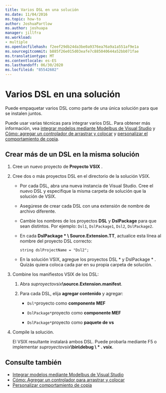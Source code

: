 ```yaml
---
title: Varios DSL en una solución
ms.date: 11/04/2016
ms.topic: how-to
author: JoshuaPartlow
ms.author: joshuapa
manager: jillfra
ms.workload:
- multiple
ms.openlocfilehash: f2eef29db24da3be0a9376ea76a9a1a551af9e1a
ms.sourcegitcommit: b885f26e015d03eafe7c885040644a52bb071fae
ms.translationtype: MT
ms.contentlocale: es-ES
ms.lasthandoff: 06/30/2020
ms.locfileid: "85542602"
---
```

# <a name="multiple-dsls-in-one-solution"></a>Varios DSL en una solución

Puede empaquetar varios DSL como parte de una única solución para que se instalen juntos.

Puede usar varias técnicas para integrar varios DSL. Para obtener más información, vea [integrar modelos mediante Modelbus de Visual Studio](../modeling/integrating-models-by-using-visual-studio-modelbus.md) y [Cómo: agregar un controlador de arrastrar y colocar](../modeling/how-to-add-a-drag-and-drop-handler.md) y [personalizar el comportamiento de copia](../modeling/customizing-copy-behavior.md).

## <a name="build-more-than-one-dsl-in-the-same-solution"></a>Crear más de un DSL en la misma solución

1. Cree un nuevo proyecto de **Proyecto VSIX** .

2. Cree dos o más proyectos DSL en el directorio de la solución VSIX.

   - Por cada DSL, abra una nueva instancia de Visual Studio. Cree el nuevo DSL y especifique la misma carpeta de solución que la solución de VSIX.

   - Asegúrese de crear cada DSL con una extensión de nombre de archivo diferente.

   - Cambie los nombres de los proyectos **DSL** y **DslPackage** para que sean distintos. Por ejemplo: `Dsl1`, `DslPackage1`, `Dsl2`, `DslPackage2`.

   - En cada **DslPackage \* \ Source.Extension.TT**, actualice esta línea al nombre del proyecto DSL correcto:

      `string dslProjectName = "Dsl2";`

   - En la solución VSIX, agregue los proyectos DSL * y DslPackage \* . Quizás quiera coloca cada par en su propia carpeta de solución.

2. Combine los manifiestos VSIX de los DSL:

   1. Abra _suproyectovsix_**\source.Extension.manifest**.

   2. Para cada DSL, elija **agregar contenido** y agregar:

       - `Dsl*`proyecto como **componente MEF**

       - `DslPackage*`proyecto como **componente MEF**

       - `DslPackage*`proyecto como **paquete de vs**

3. Compile la solución.

   El VSIX resultante instalará ambos DSL. Puede probarla mediante F5 o implementar _suproyectovsix_**\bin\debug \\ \* . vsix**.

## <a name="see-also"></a>Consulte también

- [Integrar modelos mediante Modelbus de Visual Studio](../modeling/integrating-models-by-using-visual-studio-modelbus.md)
- [Cómo: Agregar un controlador para arrastrar y colocar](../modeling/how-to-add-a-drag-and-drop-handler.md)
- [Personalizar comportamiento de copia](../modeling/customizing-copy-behavior.md)